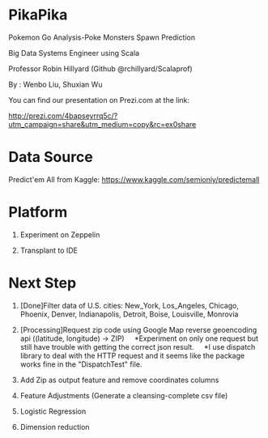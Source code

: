 # PikaPika
Pokemon Go Analysis-Poke Monsters Spawn Prediction

Big Data Systems Engineer using Scala

Professor Robin Hillyard (Github @rchillyard/Scalaprof)

By : Wenbo Liu, Shuxian Wu
     
You can find our presentation on Prezi.com at the link:

http://prezi.com/4bapseyrrq5c/?utm_campaign=share&utm_medium=copy&rc=ex0share

# Data Source
Predict'em All from Kaggle: https://www.kaggle.com/semioniy/predictemall

# Platform

1. Experiment on Zeppelin

2. Transplant to IDE

# Next Step

1. [Done]Filter data of U.S. cities: New_York, Los_Angeles, Chicago, Phoenix, Denver, Indianapolis, Detroit, Boise, Louisville, Monrovia

2. [Processing]Request zip code using Google Map reverse geoencoding api ((latitude, longitude) -> ZIP)
     *Experiment on only one request but still have trouble with getting the correct json result.
     *I use dispatch library to deal with the HTTP request and it seems like the package works fine in the "DispatchTest" file.

3. Add Zip as output feature and remove coordinates columns

4. Feature Adjustments (Generate a cleansing-complete csv file)

5. Logistic Regression

6. Dimension reduction
